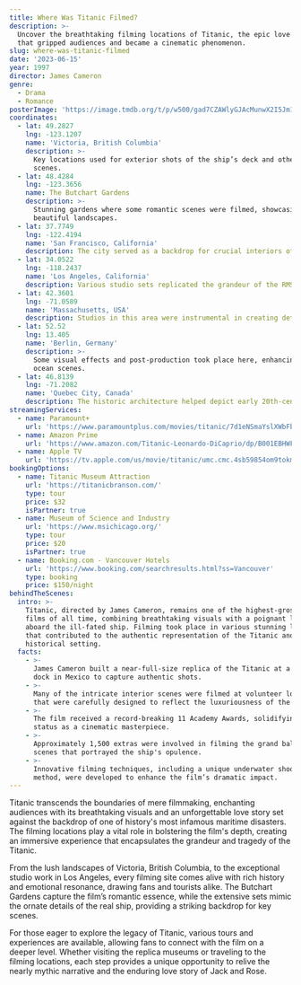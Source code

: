 ```yaml
---
title: Where Was Titanic Filmed?
description: >-
  Uncover the breathtaking filming locations of Titanic, the epic love story
  that gripped audiences and became a cinematic phenomenon.
slug: where-was-titanic-filmed
date: '2023-06-15'
year: 1997
director: James Cameron
genre:
  - Drama
  - Romance
posterImage: 'https://image.tmdb.org/t/p/w500/gad7CZAWlyGJAcMunwX2I5Jm12e.jpg'
coordinates:
  - lat: 49.2827
    lng: -123.1207
    name: 'Victoria, British Columbia'
    description: >-
      Key locations used for exterior shots of the ship’s deck and other pivotal
      scenes.
  - lat: 48.4284
    lng: -123.3656
    name: The Butchart Gardens
    description: >-
      Stunning gardens where some romantic scenes were filmed, showcasing
      beautiful landscapes.
  - lat: 37.7749
    lng: -122.4194
    name: 'San Francisco, California'
    description: The city served as a backdrop for crucial interiors of the Titanic.
  - lat: 34.0522
    lng: -118.2437
    name: 'Los Angeles, California'
    description: Various studio sets replicated the grandeur of the RMS Titanic.
  - lat: 42.3601
    lng: -71.0589
    name: 'Massachusetts, USA'
    description: Studios in this area were instrumental in creating detailed ship sets.
  - lat: 52.52
    lng: 13.405
    name: 'Berlin, Germany'
    description: >-
      Some visual effects and post-production took place here, enhancing the
      ocean scenes.
  - lat: 46.8139
    lng: -71.2082
    name: 'Quebec City, Canada'
    description: The historic architecture helped depict early 20th-century shipyards.
streamingServices:
  - name: Paramount+
    url: 'https://www.paramountplus.com/movies/titanic/7d1eNSmaYslXWbFb-93zQZ7X3Jc/'
  - name: Amazon Prime
    url: 'https://www.amazon.com/Titanic-Leonardo-DiCaprio/dp/B001EBHWFG'
  - name: Apple TV
    url: 'https://tv.apple.com/us/movie/titanic/umc.cmc.4sb59854om9tokmn5w7e4fg0q'
bookingOptions:
  - name: Titanic Museum Attraction
    url: 'https://titanicbranson.com/'
    type: tour
    price: $32
    isPartner: true
  - name: Museum of Science and Industry
    url: 'https://www.msichicago.org/'
    type: tour
    price: $20
    isPartner: true
  - name: Booking.com - Vancouver Hotels
    url: 'https://www.booking.com/searchresults.html?ss=Vancouver'
    type: booking
    price: $150/night
behindTheScenes:
  intro: >-
    Titanic, directed by James Cameron, remains one of the highest-grossing
    films of all time, combining breathtaking visuals with a poignant love story
    aboard the ill-fated ship. Filming took place in various stunning locations
    that contributed to the authentic representation of the Titanic and its
    historical setting.
  facts:
    - >-
      James Cameron built a near-full-size replica of the Titanic at a special
      dock in Mexico to capture authentic shots.
    - >-
      Many of the intricate interior scenes were filmed at volunteer locations
      that were carefully designed to reflect the luxuriousness of the Titanic.
    - >-
      The film received a record-breaking 11 Academy Awards, solidifying its
      status as a cinematic masterpiece.
    - >-
      Approximately 1,500 extras were involved in filming the grand ballroom
      scenes that portrayed the ship's opulence.
    - >-
      Innovative filming techniques, including a unique underwater shooting
      method, were developed to enhance the film’s dramatic impact.
---
```


<TitanicFilmGuide />

Titanic transcends the boundaries of mere filmmaking, enchanting audiences with its breathtaking visuals and an unforgettable love story set against the backdrop of one of history's most infamous maritime disasters. The filming locations play a vital role in bolstering the film's depth, creating an immersive experience that encapsulates the grandeur and tragedy of the Titanic.

From the lush landscapes of Victoria, British Columbia, to the exceptional studio work in Los Angeles, every filming site comes alive with rich history and emotional resonance, drawing fans and tourists alike. The Butchart Gardens capture the film’s romantic essence, while the extensive sets mimic the ornate details of the real ship, providing a striking backdrop for key scenes.

For those eager to explore the legacy of Titanic, various tours and experiences are available, allowing fans to connect with the film on a deeper level. Whether visiting the replica museums or traveling to the filming locations, each step provides a unique opportunity to relive the nearly mythic narrative and the enduring love story of Jack and Rose.
